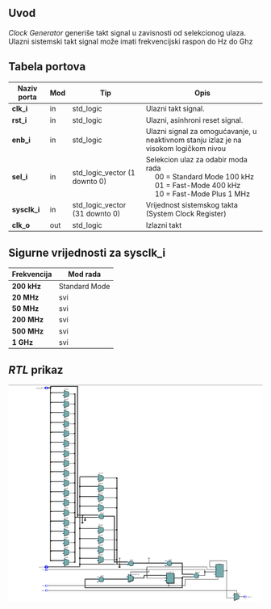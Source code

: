 ## Uvod

_Clock Generator_ generiše takt signal u zavisnosti od selekcionog ulaza. Ulazni sistemski takt signal može imati frekvencijski raspon do Hz do Ghz

## Tabela portova

| Naziv porta      | Mod | Tip                                      | Opis                                                                                                                                              |
| ---------------- | --- | ---------------------------------------- | ------------------------------------------------------------------------------------------------------------------------------------------------- |
| **clk_i**      | in  | std_logic                              | Ulazni takt signal.                                                                                                                               |
| **rst_i**      | in  | std_logic                              | Ulazni, asinhroni reset signal.                                                                                                                   |
| **enb_i**      | in  | std_logic                              | Ulazni signal za omogućavanje, u neaktivnom stanju izlaz je na visokom logičkom nivou                                   |
| **sel_i**      | in  | std_logic_vector (1 downto 0)          | Selekcion ulaz za odabir moda rada <br/>&emsp; 00 = Standard Mode 100 kHz <br/> &emsp; 01 = Fast-Mode 400 kHz <br/> &emsp; 10 = Fast-Mode Plus 1 MHz|
| **sysclk_i**   | in  | std_logic_vector (31 downto 0)         | Vrijednost sistemskog takta (System Clock Register)|
| **clk_o**       | out  | std_logic | Izlazni takt |


## Sigurne vrijednosti za sysclk_i
| Frekvencija | Mod rada|
|-------------|---------|
| **200 kHz** | Standard Mode|
|**20 MHz**   | svi|
|**50 MHz**   | svi|
|**200 MHz**   | svi|
|**500 MHz**   | svi|
|**1 GHz**   | svi|


## _RTL_ prikaz

![rtl_prikaz](Images\rtl_view.png)
